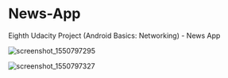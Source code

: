 # News-App
Eighth Udacity Project (Android Basics: Networking) - News App

![screenshot_1550797295](https://user-images.githubusercontent.com/36802522/53212835-5f184400-35fb-11e9-8a0e-2fae138fb54f.png)

![screenshot_1550797327](https://user-images.githubusercontent.com/36802522/53212890-8d961f00-35fb-11e9-9cfc-639fcb0f1582.png)
